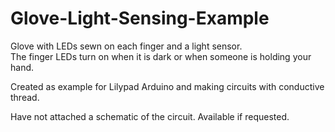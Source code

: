 Glove-Light-Sensing-Example
===========================
Glove with LEDs sewn on each finger and a light sensor.  
The finger LEDs turn on when it is dark or when someone is holding your hand. 

Created as example for Lilypad Arduino and making circuits with conductive thread. 

Have not attached a schematic of the circuit.  Available if requested. 
